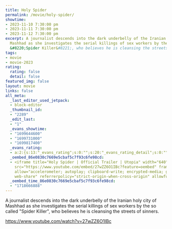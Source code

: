 ```yaml
---
title: Holy Spider
permalink: /movie/holy-spider/
showtime:
- 2023-11-10 7:30:00 pm
- 2023-11-11 7:30:00 pm
- 2023-11-12 7:30:00 pm
excerpt: A journalist descends into the dark underbelly of the Iranian holy city of
  Mashhad as she investigates the serial killings of sex workers by the so called
  &#8220;Spider Killer&#8221;, who believes he is cleansing the streets of sinners.
tags:
- movie
- movie-2023
rating:
  rating: false
  detail: false
featured_img: false
layout: movie
links: false
all_meta:
  _last_editor_used_jetpack:
  - block-editor
  _thumbnail_id:
  - "2289"
  _edit_last:
  - "1"
  _evans_showtime:
  - "1699644600"
  - "1699731000"
  - "1699817400"
  _evans_rating:
  - a:2:{s:13:"_evans_rating";s:0:"";s:20:"_evans_rating_detail";s:0:"";}
  _oembed_86e0830c7669e5cbaf5c7f93c6fe98cd:
  - <iframe title="Holy Spider | Official Trailer | Utopia" width="640" height="360"
    src="https://www.youtube.com/embed/27wZZ6O1IBc?feature=oembed" frameborder="0"
    allow="accelerometer; autoplay; clipboard-write; encrypted-media; gyroscope; picture-in-picture;
    web-share" referrerpolicy="strict-origin-when-cross-origin" allowfullscreen></iframe>
  _oembed_time_86e0830c7669e5cbaf5c7f93c6fe98cd:
  - "1718666888"
---
```


A journalist descends into the dark underbelly of the Iranian holy city of Mashhad as she investigates the serial killings of sex workers by the so called "Spider Killer", who believes he is cleansing the streets of sinners.

https://www.youtube.com/watch?v=27wZZ6O1IBc 